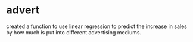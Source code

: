 # advert
created a function to use linear regression to predict the increase in sales by how much is put into different advertising mediums.  

